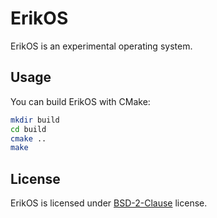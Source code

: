# ErikOS

ErikOS is an experimental operating system.

## Usage

You can build ErikOS with CMake: 

```bash
mkdir build
cd build
cmake ..
make
```

## License

ErikOS is licensed under [BSD-2-Clause](COPYING) license.
